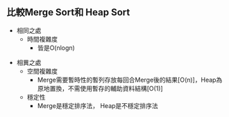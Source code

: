 ## 比較Merge Sort和 Heap Sort
- 相同之處
  - 時間複雜度
    - 皆是O(nlogn)
* 相異之處
  * 空間複雜度
    * Merge需要暫時性的暫列存放每回合Merge後的結果[O(n)]，Heap為原地置換，不需使用暫存的輔助資料結構[O(1)]
  * 穩定性
    * Merge是穩定排序法， Heap是不穩定排序法

